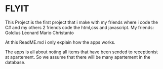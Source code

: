 # FLYIT

This Project is the first project that i make with my friends where i code the C# and my others 2 friends code the html,css and javascript.
My friends:
Goldius Leonard
Mario Christanto

At this ReadME.md i only explain how the apps works.

The apps is all about noting all items that have been sended to receptionist at apartement.
So we assume that there will be many apartement in the database.
